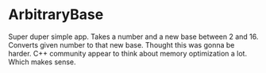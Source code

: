 # ArbitraryBase

Super duper simple app.  Takes a number and a new base between 2 and 16.  Converts given number to that new base.
Thought this was gonna be harder.  C++ community appear to think about memory optimization a lot.  Which makes sense.
